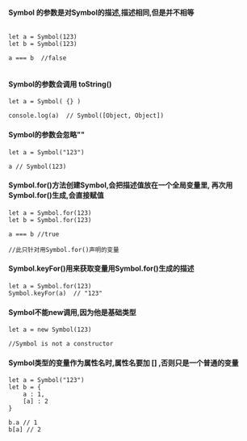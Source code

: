 #### Symbol 的参数是对Symbol的描述,描述相同,但是并不相等
```

let a = Symbol(123)
let b = Symbol(123)

a === b  //false


```
#### Symbol的参数会调用 toString()
```
let a = Symbol( {} )

console.log(a)  // Symbol([Object, Object])

```
#### Symbol的参数会忽略""
```
let a = Symbol("123")

a // Symbol(123)
```

#### Symbol.for()方法创建Symbol,会把描述值放在一个全局变量里, 再次用Symbol.for()生成,会直接赋值
```
let a = Symbol.for(123)
let b = Symbol.for(123)

a === b //true

//此只针对用Symbol.for()声明的变量
```

#### Symbol.keyFor()用来获取变量用Symbol.for()生成的描述
```
let a = Symbol.for(123)
Symbol.keyFor(a)  // "123"
```

#### Symbol不能new调用,因为他是基础类型
```
let a = new Symbol(123)

//Symbol is not a constructor
```
#### Symbol类型的变量作为属性名时,属性名要加 [] ,否则只是一个普通的变量
```
let a = Symbol("123")
let b = {
    a : 1,
    [a] : 2
}

b.a // 1
b[a] // 2

```